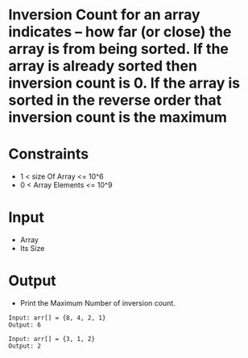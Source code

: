 # Inversion Count for an array indicates – how far (or close) the array is from being sorted. If the array is already sorted then inversion count is 0. If the array is sorted in the reverse order that inversion count is the maximum

# Constraints
-  1 < size Of Array <= 10^6
-  0 < Array Elements <= 10^9

# Input
- Array
- Its Size

# Output
- Print the Maximum Number of inversion count.

```
Input: arr[] = {8, 4, 2, 1}
Output: 6

Input: arr[] = {3, 1, 2}
Output: 2

```

